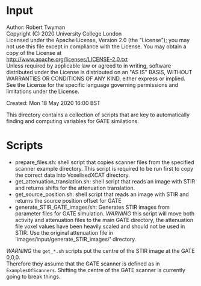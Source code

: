 # Input

Author: Robert Twyman<br />
Copyright (C) 2020 University College London<br />
Licensed under the Apache License, Version 2.0 (the "License");
you may not use this file except in compliance with the License.
You may obtain a copy of the License at
<br />
http://www.apache.org/licenses/LICENSE-2.0.txt
<br />
Unless required by applicable law or agreed to in writing, software
distributed under the License is distributed on an "AS IS" BASIS,
WITHOUT WARRANTIES OR CONDITIONS OF ANY KIND, either express or implied.
See the License for the specific language governing permissions and
limitations under the License.

Created:  Mon 18 May 2020 16:00 BST

This directory contains a collection of scripts that are key to automatically finding and computing variables for GATE similations.

Scripts
=======
* prepare_files.sh: shell script that copies scanner files from the specified scanner example directory. This script is required to be run first to copy the correct data into VoxelisedXCAT directory.
* get_attenuation_translation.sh: shell script that reads an image with STIR and returns shifts for the attenuation translation.
* get_source_position.sh: shell script that reads an image with STIR and returns the source position offset for GATE
* generate_STIR_GATE_images/sh: Generates STIR images from parameter files for GATE simulation. *WARNING* this script will move both activity and attenuation files to the main GATE directory, the attenuation file voxel values have been heavily scaled and should not be used in STIR. Use the original attenuation file in 'images/input/generate_STIR_images/' directory.

*WARNING* the `get_*.sh` scripts put the centre of the STIR image at the GATE 0,0,0.  
Therefore they assume that the GATE scanner is defined as in `ExamplesOfScanners`. Shifting the centre of the GATE scanner is currently going to break things.
